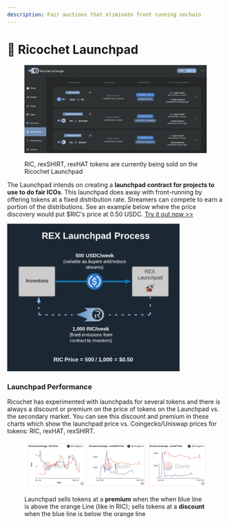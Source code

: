 ```yaml
---
description: Fair auctions that eliminate front running onchain
---
```


# 🚀 Ricochet Launchpad

<figure><img src="../.gitbook/assets/Screen Shot 2022-12-02 at 4.24.03 PM.png" alt=""><figcaption><p>RIC, rexSHIRT, rexHAT tokens are currently being sold on the Ricochet Launchpad</p></figcaption></figure>

The Launchpad intends on creating a **launchpad contract for projects to use to do fair ICOs**. This launchpad does away with front-running by offering tokens at a fixed distribution rate. Streamers can compete to earn a portion of the distributions. See an example below where the price discovery would put $RIC's price at 0.50 USDC. [Try it out now >>](https://app.ricochet.exchange/#/invest/rex-launchpad)

![Dynamic pricing of the $RIC token via REX Launchpad](<../.gitbook/assets/image (42).png>)

### Launchpad Performance

Ricochet has experimented with launchpads for several tokens and there is always a discount or premium on the price of tokens on the Launchpad vs. the secondary market. You can see this discount and premium in these charts which show the launchpad price vs. Coingecko/Uniswap prices for tokens: RIC, rexHAT, rexSHIRT.

<figure><img src="../.gitbook/assets/Screen Shot 2023-03-19 at 12.22.53 PM.png" alt=""><figcaption><p>Launchpad sells tokens at a <strong>premium</strong> when the when blue line is above the orange Line (like in RIC); sells tokens at a <strong>discount</strong> when the blue line is below the orange line </p></figcaption></figure>

